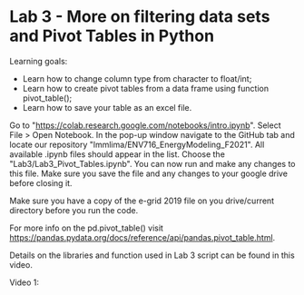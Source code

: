 # Lab 3 - More on filtering data sets and Pivot Tables in Python

Learning goals: 
* Learn how to change column type from character to float/int;
* Learn how to create pivot tables from a data frame using function pivot_table();
* Learn how to save your table as an excel file.

Go to "https://colab.research.google.com/notebooks/intro.ipynb". Select File > Open Notebook. In the pop-up window navigate to the GitHub tab and locate our repository "lmmlima/ENV716_EnergyModeling_F2021". All available .ipynb files should appear in the list. Choose the "Lab3/Lab3_Pivot_Tables.ipynb". You can now run and make any changes to this file. Make sure you save the file and any changes to your google drive before closing it. 

Make sure you have a copy of the e-grid 2019 file on you drive/current directory before you run the code.

For more info on the pd.pivot_table() visit https://pandas.pydata.org/docs/reference/api/pandas.pivot_table.html.

Details on the libraries and function used in Lab 3 script can be found in this video. 

Video 1: 



